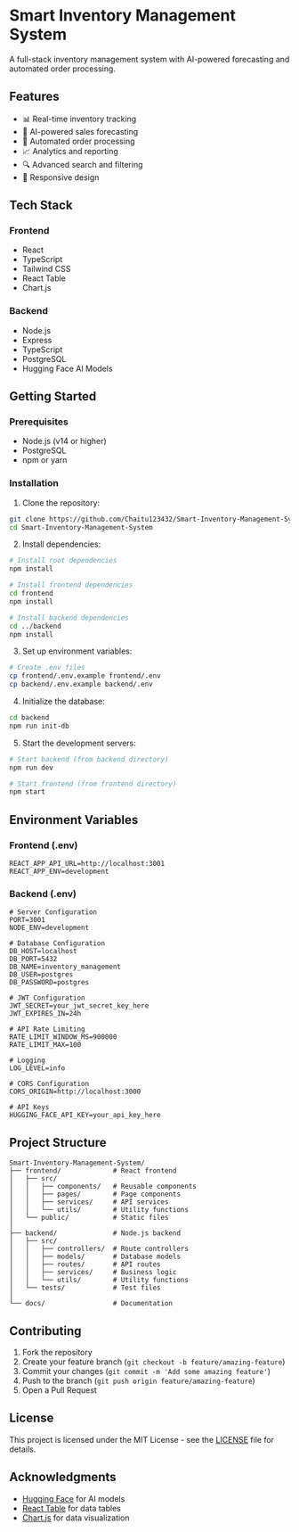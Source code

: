 # Smart Inventory Management System

A full-stack inventory management system with AI-powered forecasting and automated order processing.

## Features

- 📊 Real-time inventory tracking
- 🤖 AI-powered sales forecasting
- 🔄 Automated order processing
- 📈 Analytics and reporting
- 🔍 Advanced search and filtering
- 📱 Responsive design

## Tech Stack

### Frontend
- React
- TypeScript
- Tailwind CSS
- React Table
- Chart.js

### Backend
- Node.js
- Express
- TypeScript
- PostgreSQL
- Hugging Face AI Models

## Getting Started

### Prerequisites

- Node.js (v14 or higher)
- PostgreSQL
- npm or yarn

### Installation

1. Clone the repository:
```bash
git clone https://github.com/Chaitu123432/Smart-Inventory-Management-System.git
cd Smart-Inventory-Management-System
```

2. Install dependencies:
```bash
# Install root dependencies
npm install

# Install frontend dependencies
cd frontend
npm install

# Install backend dependencies
cd ../backend
npm install
```

3. Set up environment variables:
```bash
# Create .env files
cp frontend/.env.example frontend/.env
cp backend/.env.example backend/.env
```

4. Initialize the database:
```bash
cd backend
npm run init-db
```

5. Start the development servers:
```bash
# Start backend (from backend directory)
npm run dev

# Start frontend (from frontend directory)
npm start
```

## Environment Variables

### Frontend (.env)
```
REACT_APP_API_URL=http://localhost:3001
REACT_APP_ENV=development
```

### Backend (.env)
```
# Server Configuration
PORT=3001
NODE_ENV=development

# Database Configuration
DB_HOST=localhost
DB_PORT=5432
DB_NAME=inventory_management
DB_USER=postgres
DB_PASSWORD=postgres

# JWT Configuration
JWT_SECRET=your_jwt_secret_key_here
JWT_EXPIRES_IN=24h

# API Rate Limiting
RATE_LIMIT_WINDOW_MS=900000
RATE_LIMIT_MAX=100

# Logging
LOG_LEVEL=info

# CORS Configuration
CORS_ORIGIN=http://localhost:3000

# API Keys
HUGGING_FACE_API_KEY=your_api_key_here
```

## Project Structure

```
Smart-Inventory-Management-System/
├── frontend/             # React frontend
│   ├── src/
│   │   ├── components/   # Reusable components
│   │   ├── pages/        # Page components
│   │   ├── services/     # API services
│   │   └── utils/        # Utility functions
│   └── public/           # Static files
│
├── backend/              # Node.js backend
│   ├── src/
│   │   ├── controllers/  # Route controllers
│   │   ├── models/       # Database models
│   │   ├── routes/       # API routes
│   │   ├── services/     # Business logic
│   │   └── utils/        # Utility functions
│   └── tests/            # Test files
│
└── docs/                 # Documentation
```

## Contributing

1. Fork the repository
2. Create your feature branch (`git checkout -b feature/amazing-feature`)
3. Commit your changes (`git commit -m 'Add some amazing feature'`)
4. Push to the branch (`git push origin feature/amazing-feature`)
5. Open a Pull Request

## License

This project is licensed under the MIT License - see the [LICENSE](LICENSE) file for details.

## Acknowledgments

- [Hugging Face](https://huggingface.co/) for AI models
- [React Table](https://react-table.tanstack.com/) for data tables
- [Chart.js](https://www.chartjs.org/) for data visualization 